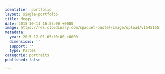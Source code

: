 ```yaml
---
identifier: portfolio
layout: single-portfolio
title: Meggy
date: 2015-10-11 16:55:00 +0000
image: https://res.cloudinary.com/npaquet-pastel/image/upload/v1545155706/Meggy-pastel-20-X-25-cm-2015.jpg
metadata:
  year: 2015-12-01 05:00:00 +0000
  dimensions: ''
  support: ''
  type: Pastel
categorie: portraits
published: false

---
```

